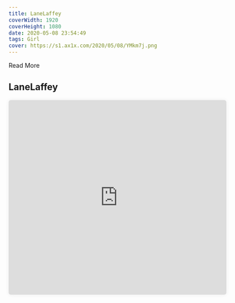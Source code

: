 ```yaml
---
title: LaneLaffey
coverWidth: 1920
coverHeight: 1080
date: 2020-05-08 23:54:49
tags: Girl
cover: https://s1.ax1x.com/2020/05/08/YMkm7j.png
---
```


Read More
<!-- more -->

## LaneLaffey

<iframe style="width:100%;height:450px;box-shadow:0px 0px 10px #eee;border-radius:5px" src="https://www.ddd.online/jq/webEdit/project/embedProject/V0zlWijM-rd4NhJsw-1sGKgnA4-66uErwcD" frameborder="0" allowvr allowfullscreen mozallowfullscreen="true" webkitallowfullscreen="true" onmousewheel="">
</iframe>